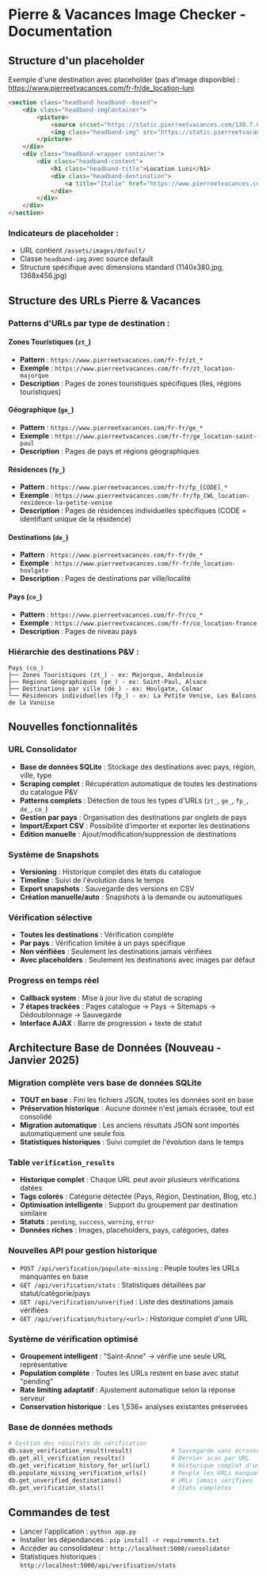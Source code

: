 # Pierre & Vacances Image Checker - Documentation

## Structure d'un placeholder

Exemple d'une destination avec placeholder (pas d'image disponible) :
https://www.pierreetvacances.com/fr-fr/de_location-luni

```html
<section class="headband headband--boxed">
    <div class="headband-imgContainer">
        <picture>
            <source srcset="https://static.pierreetvacances.com/138.7.0/assets/images/default/1140x380.jpg" media="(max-width: 767px)">
            <img class="headband-img" src="https://static.pierreetvacances.com/138.7.0/assets/images/default/1368x456.jpg" alt="Visuel panoramique Luni" fetchpriority="high">
        </picture>
    </div>
    <div class="headband-wrapper container">
        <div class="headband-content">
            <h1 class="headband-title">Location Luni</h1>
            <div class="headband-destination">
                <a title="Italie" href="https://www.pierreetvacances.com/fr-fr/co_location-italie">Italie</a>
            </div>
        </div>
    </div>
</section>
```

### Indicateurs de placeholder :
- URL contient `/assets/images/default/`
- Classe `headband-img` avec source default
- Structure spécifique avec dimensions standard (1140x380.jpg, 1368x456.jpg)

## Structure des URLs Pierre & Vacances

### Patterns d'URLs par type de destination :

#### **Zones Touristiques** (`zt_`)
- **Pattern** : `https://www.pierreetvacances.com/fr-fr/zt_*`
- **Exemple** : `https://www.pierreetvacances.com/fr-fr/zt_location-majorque`
- **Description** : Pages de zones touristiques spécifiques (îles, régions touristiques)

#### **Géographique** (`ge_`)
- **Pattern** : `https://www.pierreetvacances.com/fr-fr/ge_*`
- **Exemple** : `https://www.pierreetvacances.com/fr-fr/ge_location-saint-paul`
- **Description** : Pages de pays et régions géographiques

#### **Résidences** (`fp_`)
- **Pattern** : `https://www.pierreetvacances.com/fr-fr/fp_[CODE]_*`
- **Exemple** : `https://www.pierreetvacances.com/fr-fr/fp_CWL_location-residence-la-petite-venise`
- **Description** : Pages de résidences individuelles spécifiques (CODE = identifiant unique de la résidence)

#### **Destinations** (`de_`)
- **Pattern** : `https://www.pierreetvacances.com/fr-fr/de_*`
- **Exemple** : `https://www.pierreetvacances.com/fr-fr/de_location-houlgate`
- **Description** : Pages de destinations par ville/localité

#### **Pays** (`co_`)
- **Pattern** : `https://www.pierreetvacances.com/fr-fr/co_*`
- **Exemple** : `https://www.pierreetvacances.com/fr-fr/co_location-france`
- **Description** : Pages de niveau pays

### Hiérarchie des destinations P&V :
```
Pays (co_) 
├── Zones Touristiques (zt_) - ex: Majorque, Andalousie
├── Régions Géographiques (ge_) - ex: Saint-Paul, Alsace
├── Destinations par ville (de_) - ex: Houlgate, Colmar
└── Résidences individuelles (fp_) - ex: La Petite Venise, Les Balcons de la Vanoise
```

## Nouvelles fonctionnalités

### URL Consolidator
- **Base de données SQLite** : Stockage des destinations avec pays, région, ville, type
- **Scraping complet** : Récupération automatique de toutes les destinations du catalogue P&V
- **Patterns complets** : Détection de tous les types d'URLs (`zt_`, `ge_`, `fp_`, `de_`, `co_`)
- **Gestion par pays** : Organisation des destinations par onglets de pays
- **Import/Export CSV** : Possibilité d'importer et exporter les destinations
- **Édition manuelle** : Ajout/modification/suppression de destinations

### Système de Snapshots
- **Versioning** : Historique complet des états du catalogue
- **Timeline** : Suivi de l'évolution dans le temps
- **Export snapshots** : Sauvegarde des versions en CSV
- **Création manuelle/auto** : Snapshots à la demande ou automatiques

### Vérification sélective
- **Toutes les destinations** : Vérification complète
- **Par pays** : Vérification limitée à un pays spécifique
- **Non vérifiées** : Seulement les destinations jamais vérifiées
- **Avec placeholders** : Seulement les destinations avec images par défaut

### Progress en temps réel
- **Callback system** : Mise à jour live du statut de scraping
- **7 étapes trackées** : Pages catalogue → Pays → Sitemaps → Dédoublonnage → Sauvegarde
- **Interface AJAX** : Barre de progression + texte de statut

## Architecture Base de Données (Nouveau - Janvier 2025)

### Migration complète vers base de données SQLite
- **TOUT en base** : Fini les fichiers JSON, toutes les données sont en base
- **Préservation historique** : Aucune donnée n'est jamais écrasée, tout est consolidé
- **Migration automatique** : Les anciens résultats JSON sont importés automatiquement une seule fois
- **Statistiques historiques** : Suivi complet de l'évolution dans le temps

### Table `verification_results`
- **Historique complet** : Chaque URL peut avoir plusieurs vérifications datées
- **Tags colorés** : Catégorie détectée (Pays, Région, Destination, Blog, etc.)
- **Optimisation intelligente** : Support du groupement par destination similaire
- **Statuts** : `pending`, `success`, `warning`, `error`
- **Données riches** : Images, placeholders, pays, catégories, dates

### Nouvelles API pour gestion historique
- `POST /api/verification/populate-missing` : Peuple toutes les URLs manquantes en base
- `GET /api/verification/stats` : Statistiques détaillées par statut/catégorie/pays
- `GET /api/verification/unverified` : Liste des destinations jamais vérifiées
- `GET /api/verification/history/<url>` : Historique complet d'une URL

### Système de vérification optimisé
- **Groupement intelligent** : "Saint-Anne" → vérifie une seule URL représentative
- **Population complète** : Toutes les URLs restent en base avec statut "pending"
- **Rate limiting adaptatif** : Ajustement automatique selon la réponse serveur
- **Conservation historique** : Les 1,536+ analyses existantes préservées

### Base de données methods
```python
# Gestion des résultats de vérification
db.save_verification_result(result)           # Sauvegarde sans écraser
db.get_all_verification_results()             # Dernier scan par URL
db.get_verification_history_for_url(url)      # Historique complet d'une URL
db.populate_missing_verification_urls()       # Peuple les URLs manquantes
db.get_unverified_destinations()              # URLs jamais vérifiées
db.get_verification_stats()                   # Stats complètes
```

## Commandes de test
- Lancer l'application : `python app.py`
- Installer les dépendances : `pip install -r requirements.txt`
- Accéder au consolidateur : `http://localhost:5000/consolidator`
- Statistiques historiques : `http://localhost:5000/api/verification/stats`